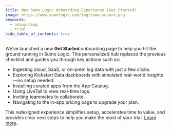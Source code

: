 ```yaml
---
title: New Sumo Logic Onboarding Experience (Get Started)
image: https://www.sumologic.com/img/sumo-square.png
keywords:
  - onboarding
  - trial
hide_table_of_contents: true    
---
```


We’ve launched a new **Get Started** onboarding page to help you hit the ground running in Sumo Logic. This personalized hub replaces the previous checklist and guides you through key actions such as:

* Ingesting cloud, SaaS, or on-prem log data with just a few clicks.
* Exploring Kickstart Data dashboards with simulated real-world insights—no setup needed.
* Installing curated apps from the App Catalog.
* Using LiveTail to view real-time logs.
* Inviting teammates to collaborate.
* Navigating to the in-app pricing page to upgrade your plan.

This redesigned experience simplifies setup, accelerates time to value, and provides clear next steps to help you make the most of your trial. [Learn more](/docs/get-started/quickstart).

